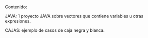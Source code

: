Contenido:

JAVA: 1 proyecto JAVA sobre vectores que contiene variables u otras expresiones.

CAJAS: ejemplo de casos de caja negra y blanca. 
